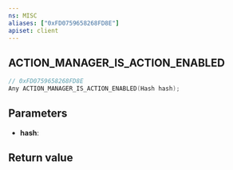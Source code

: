 ```yaml
---
ns: MISC
aliases: ["0xFD0759658268FD8E"]
apiset: client
---
```

## ACTION_MANAGER_IS_ACTION_ENABLED

```c
// 0xFD0759658268FD8E
Any ACTION_MANAGER_IS_ACTION_ENABLED(Hash hash);
```


## Parameters
* **hash**:

## Return value